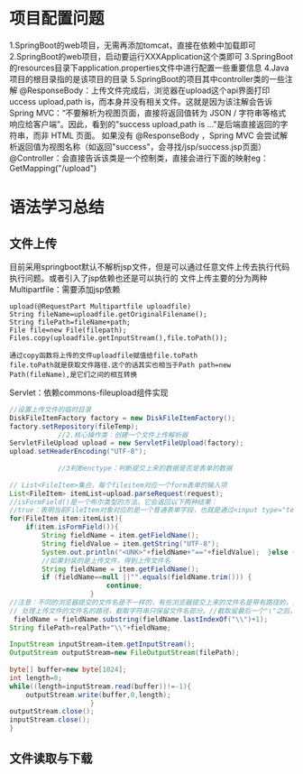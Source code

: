 # 项目配置问题
1.SpringBoot的web项目，无需再添加tomcat，直接在依赖中加载即可
2.SpringBoot的web项目，启动要运行XXXApplication这个类即可
3.SpringBoot的resources目录下application.properties文件中进行配置一些重要信息
4.Java项目的根目录指的是该项目的目录
5.SpringBoot的项目其中controller类的一些注解
	@ResponseBody：上传文件完成后，浏览器在upload这个api界面打印uccess upload,path is，而本身并没有相关文件。这就是因为该注解会告诉 Spring MVC：“不要解析为视图页面，直接将返回值转为 JSON / 字符串等格式响应给客户端”。因此，看到的"success upload,path is ..."是后端直接返回的字符串，而非 HTML 页面。 如果没有
	@ResponseBody  ，Spring MVC 会尝试解析返回值为视图名称（如返回"success"，会寻找/jsp/success.jsp页面）
	@Controller：会直接告诉该类是一个控制类，直接会进行下面的映射eg：GetMapping("/upload")
# 语法学习总结
## 文件上传
目前采用springboot默认不解析jsp文件，但是可以通过任意文件上传去执行代码执行问题。或者引入了jsp依赖也还是可以执行的
文件上传主要的分为两种
Multipartfile：需要添加jsp依赖
```
upload(@RequestPart Multipartfile uploadfile)
String fileName=uploadfile.getOriginalFilename();
String filePath=fileName+path;
File file=new File(filepath);
Files.copy(uploadfile.getInputStream(),file.toPath());
```
	通过copy函数将上传的文件uploadfile赋值给file.toPath
	file.toPath就是获取文件路径.这个的话其实也相当于Path path=new Path(fileName),是它们之间的相互转换

Servlet：依赖commons-fileupload组件实现
```java
//设置上传文件的临时目录 
DiskFileItemFactory factory = new DiskFileItemFactory();  
factory.setRepository(fileTemp);  
            //2.核心操作类：创建一个文件上传解析器  
ServletFileUpload upload = new ServletFileUpload(factory);  
upload.setHeaderEncoding("UTF-8");  
  
            //3判断enctype：判断提交上来的数据是否是表单的数据  
  
// List<FileItem>集合，每个fileitem对应一个form表单的输入项  
List<FileItem> itemList=upload.parseRequest(request);  
//isFormField()是一个布尔类型的方法，它会返回以下两种结果：  
//true：表明当前FileItem对象对应的是一个普通表单字段，也就是通过<input type="text">这类方式提交的文本数据。false：意味着当前FileItem对象对应的是一个文件上传字段，即通过<input type="file">提交的文件数据。  
for(FileItem item:itemList){  
    if(item.isFormField()){  
        String fieldName = item.getFieldName();  
        String fieldValue = item.getString("UTF-8");  
        System.out.println("<UNK>"+fieldName+"=="+fieldValue);  }else {  
        //如果封装的是上传文件，得到上传文件名  
        String fieldName = item.getFieldName();  
        if (fieldName==null ||"".equals(fieldName.trim())) {  
                        continue;  
                    }  
//注意：不同的浏览器提交的文件名是不一样的，有些浏览器提交上来的文件名是带有路径的，如：  c:\a\b\1.txt，而有些只是单纯的文件名，如：1.txt  
// 处理上传文件的文件名的路径，截取字符串只保留文件名部分。//截取留最后一个"\"之后，+1截取向右移一位（"\a.txt"-->"a.txt"）  
 fieldName = fieldName.substring(fieldName.lastIndexOf("\\")+1);  
String filePath=realPath+"\\"+fieldName;  
  
InputStream inputStream=item.getInputStream();  
OutputStream outputStream=new FileOutputStream(filePath);  
  
byte[] buffer=new byte[1024];  
int length=0;  
while((length=inputStream.read(buffer))!=-1){  
    outputStream.write(buffer,0,length);  
                    }  
outputStream.close();  
inputStream.close();  
}
```

## 文件读取与下载
